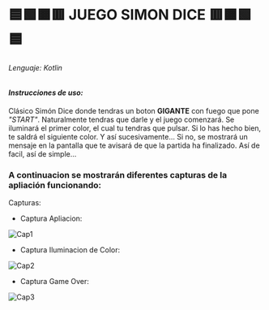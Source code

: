 # 🟦🟩🟧🟥 JUEGO **SIMON DICE 🟥🟧🟩🟦**

###### Lenguaje: Kotlin

#### _*Instrucciones de uso:*_

Clásico Simón Dice donde tendras un boton **GIGANTE** con fuego que pone *_"START"_*. Naturalmente tendras que darle y el juego comenzará. Se iluminará el primer color, el cual tu tendras que pulsar. Si lo has hecho bien, te saldrá el siguiente color. Y así sucesivamente... Si no, se mostrará un mensaje en la pantalla que te avisará de que la partida ha finalizado. Así de facil, así de simple...



### A continuacion se mostrarán diferentes capturas de la apliación funcionando:

Capturas:

- Captura Apliacion:

![Cap1](https://cdn.discordapp.com/attachments/830402260336508938/1041648120716611584/Cap1.png)

- Captura Iluminacion de Color:

![Cap2](https://cdn.discordapp.com/attachments/830402260336508938/1045307114354118776/ColorIluminadoCapturaRec.jpg)

- Captura Game Over:

![Cap3](https://cdn.discordapp.com/attachments/830402260336508938/1045307114026971146/CapturaGameOverRec.jpg)
